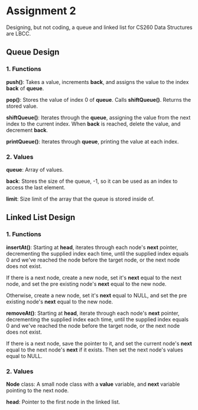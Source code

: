 # Assignment 2
Designing, but not coding, a queue and linked list for CS260 Data Structures are LBCC.

## Queue Design

### 1. Functions
**push()**: Takes a value, increments **back**, and assigns the value to the index **back** of **queue**.

**pop()**: Stores the value of index 0 of **queue**. Calls **shiftQueue()**. Returns the stored value.

**shiftQueue()**: Iterates through the **queue**, assigning the value from the next index to the current index.
When **back** is reached, delete the value, and decrement **back**.

**printQueue()**: Iterates through **queue**, printing the value at each index.

### 2. Values
**queue**: Array of values.

**back**: Stores the size of the queue, -1, so it can be used as an index to access the last element.

**limit**: Size limit of the array that the queue is stored inside of.

## Linked List Design

### 1. Functions
**insertAt()**: Starting at **head**, iterates through each node's **next** pointer, decrementing the supplied index each time, until the supplied index equals 0
and we've reached the node before the target node, or the next node does not exist. 

If there is a next node, create a new node, set it's **next** equal to the next node, and set the
pre existing node's **next** equal to the new node.

Otherwise, create a new node, set it's **next** equal to NULL, and set the pre existing node's **next** equal to the new node.

**removeAt()**: Starting at **head**, iterate through each node's **next** pointer, decrementing the supplied index each time, until the supplied index equals 0
and we've reached the node before the target node, or the next node does not exist.

If there is a next node, save the pointer to it, and set the current node's **next** equal to the next node's **next** if it exists.
Then set the next node's values equal to NULL.

### 2. Values
**Node** class: A small node class with a **value** variable, and **next** variable pointing to the next node.

**head**: Pointer to the first node in the linked list.